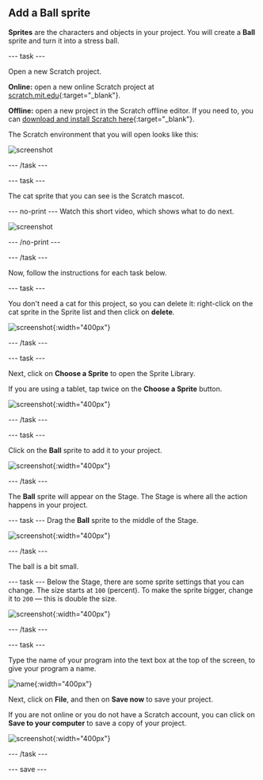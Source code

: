 ## Add a Ball sprite

__Sprites__ are the characters and objects in your project. You will create a **Ball** sprite and turn it into a stress ball.

--- task ---

Open a new Scratch project.

**Online:** open a new online Scratch project at [scratch.mit.edu](https://scratch.mit.edu/projects/editor){:target="_blank"}.

**Offline:** open a new project in the Scratch offline editor. If you need to, you can [download and install Scratch here](https://scratch.mit.edu/download){:target="_blank"}.

The Scratch environment that you will open looks like this:

![screenshot](images/balls-scratch.png)

--- /task ---

--- task ---

The cat sprite that you can see is the Scratch mascot.

--- no-print ---
Watch this short video, which shows what to do next.

![screenshot](images/balls-step2.gif)

--- /no-print ---

--- /task ---

Now, follow the instructions for each task below.

--- task ---

You don't need a cat for this project, so you can delete it: right-click on the cat sprite in the Sprite list and then click on **delete**.

![screenshot](images/balls-delete-annotated.png){:width="400px"}

--- /task ---

--- task ---

Next, click on **Choose a Sprite** to open the Sprite Library.

If you are using a tablet, tap twice on the **Choose a Sprite** button.

![screenshot](images/balls-choose-sprite.png){:width="400px"}

--- /task ---

--- task ---

Click on the **Ball** sprite to add it to your project.

![screenshot](images/balls-sprite-ball.png){:width="400px"}

--- /task ---

The **Ball** sprite will appear on the Stage. The Stage is where all the action happens in your project.

--- task ---
Drag the **Ball** sprite to the middle of the Stage.

![screenshot](images/balls-stage-ball.png){:width="400px"}

--- /task ---

The ball is a bit small.

--- task ---
Below the Stage, there are some sprite settings that you can change. The size starts at `100` (percent). To make the sprite bigger, change it to `200` — this is double the size.  

![screenshot](images/balls-size-200.png){:width="400px"}

--- /task ---

--- task ---

Type the name of your program into the text box at the top of the screen, to give your program a name.

![name](images/balls-name-annotated.png){:width="400px"}

Next, click on **File**, and then on **Save now** to save your project.

If you are not online or you do not have a Scratch account, you can click on **Save to your computer** to save a copy of your project.

![screenshot](images/balls-save.png){:width="400px"}

--- /task ---

--- save ---
